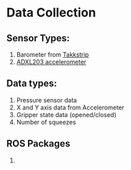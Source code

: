 # Data Collection 

## Sensor Types: 
  1. Barometer from [Takkstrip](https://www.labs.righthandrobotics.com/takkstrip)
  2. [ADXL203 accelerometer](https://www.analog.com/media/en/technical-documentation/data-sheets/adxl103_203.pdf)
  
## Data types: 
  1. Pressure sensor data
  2. X and Y axis data from Accelerometer
  3. Gripper state data (opened/closed) 
  4. Number of squeezes
  
## ROS Packages
  1. 
